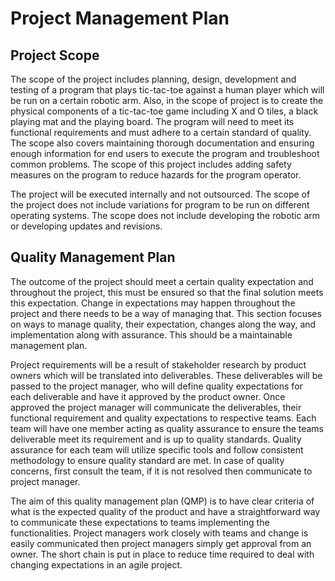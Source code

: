 # Project Management Plan

## Project Scope 
The scope of the project includes planning, design, development and testing of a program that plays tic-tac-toe against a human player which will be run on a certain robotic arm. Also, in the scope of project is to create the physical components of a tic-tac-toe game including X and O tiles, a black playing mat and the playing board. The program will need to meet its functional requirements and must adhere to a certain standard of quality. The scope also covers maintaining thorough documentation and ensuring enough information for end users to execute the program and troubleshoot common problems. The scope of this project includes adding safety measures on the program to reduce hazards for the program operator. 

The project will be executed internally and not outsourced. The scope of the project does not include variations for program to be run on different operating systems. The scope does not include developing the robotic arm or developing updates and revisions.

## Quality Management Plan
The outcome of the project should meet a certain quality expectation and throughout the project, this must be ensured so that the final solution meets this expectation. Change in expectations may happen throughout the project and there needs to be a way of managing that. This section focuses on ways to manage quality, their expectation, changes along the way, and implementation along with assurance. This should be a maintainable management plan. 

Project requirements will be a result of stakeholder research by product owners which will be translated into deliverables. These deliverables will be passed to the project manager, who will define quality expectations for each deliverable and have it approved by the product owner. Once approved the project manager will communicate the deliverables, their functional requirement and quality expectations to respective teams. Each team will have one member acting as quality assurance to ensure the teams deliverable meet its requirement and is up to quality standards. Quality assurance for each team will utilize specific tools and follow consistent methodology to ensure quality standard are met. In case of quality concerns, first consult the team, if it is not resolved then communicate to project manager. 

The aim of this quality management plan (QMP) is to have clear criteria of what is the expected quality of the product and have a straightforward way to communicate these expectations to teams implementing the functionalities. Project managers work closely with teams and change is easily communicated then project managers simply get approval from an owner. The short chain is put in place to reduce time required to deal with changing expectations in an agile project.
